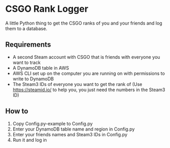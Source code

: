 # CSGO Rank Logger
A little Python thing to get the CSGO ranks of you and your friends and log them to a database.

## Requirements
- A second Steam account with CSGO that is friends with everyone you want to track
- A DynamoDB table in AWS
- AWS CLI set up on the computer you are running on with permissions to write to DynamoDB
- The Steam3 IDs of everyone you want to get the rank of (Use https://steamid.io/ to help you, you just need the numbers in the Steam3 ID)

## How to
1. Copy Config.py-example to Config.py
2. Enter your DynamoDB table name and region in Config.py
3. Enter your friends names and Steam3 IDs in Config.py
4. Run it and log in
